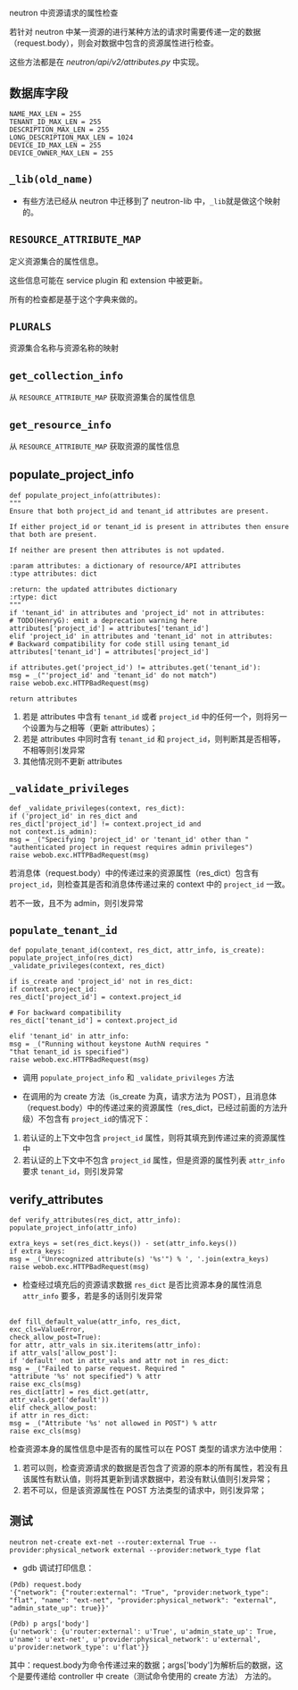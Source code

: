#
neutron 中资源请求的属性检查

若针对 neutron 中某一资源的进行某种方法的请求时需要传递一定的数据（request.body），则会对数据中包含的资源属性进行检查。

这些方法都是在 *neutron/api/v2/attributes.py* 中实现。

## 数据库字段

```
NAME_MAX_LEN = 255
TENANT_ID_MAX_LEN = 255
DESCRIPTION_MAX_LEN = 255
LONG_DESCRIPTION_MAX_LEN = 1024
DEVICE_ID_MAX_LEN = 255
DEVICE_OWNER_MAX_LEN = 255
```

## `_lib(old_name)`

* 有些方法已经从 neutron 中迁移到了 neutron-lib 中，`_lib`就是做这个映射的。

## `RESOURCE_ATTRIBUTE_MAP`

定义资源集合的属性信息。

这些信息可能在 service plugin 和 extension 中被更新。

所有的检查都是基于这个字典来做的。

## `PLURALS`

资源集合名称与资源名称的映射

## `get_collection_info`

从 `RESOURCE_ATTRIBUTE_MAP` 获取资源集合的属性信息

## `get_resource_info`

从 `RESOURCE_ATTRIBUTE_MAP` 获取资源的属性信息

## populate_project_info

```
def populate_project_info(attributes):
"""
Ensure that both project_id and tenant_id attributes are present.

If either project_id or tenant_id is present in attributes then ensure
that both are present.

If neither are present then attributes is not updated.

:param attributes: a dictionary of resource/API attributes
:type attributes: dict

:return: the updated attributes dictionary
:rtype: dict
"""
if 'tenant_id' in attributes and 'project_id' not in attributes:
# TODO(HenryG): emit a deprecation warning here
attributes['project_id'] = attributes['tenant_id']
elif 'project_id' in attributes and 'tenant_id' not in attributes:
# Backward compatibility for code still using tenant_id
attributes['tenant_id'] = attributes['project_id']

if attributes.get('project_id') != attributes.get('tenant_id'):
msg = _("'project_id' and 'tenant_id' do not match")
raise webob.exc.HTTPBadRequest(msg)

return attributes
```

1. 若是 attributes 中含有 `tenant_id` 或者 `project_id` 中的任何一个，则将另一个设置为与之相等（更新 attributes）；
2. 若是 attributes 中同时含有 `tenant_id` 和 `project_id`，则判断其是否相等，不相等则引发异常
3. 其他情况则不更新 attributes

## `_validate_privileges`

```
def _validate_privileges(context, res_dict):
if ('project_id' in res_dict and
res_dict['project_id'] != context.project_id and
not context.is_admin):
msg = _("Specifying 'project_id' or 'tenant_id' other than "
"authenticated project in request requires admin privileges")
raise webob.exc.HTTPBadRequest(msg)
```

若消息体（request.body）中的传递过来的资源属性（res_dict）包含有 `project_id`，则检查其是否和消息体传递过来的 context 中的 `project_id` 一致。

若不一致，且不为 admin，则引发异常

## `populate_tenant_id`

```
def populate_tenant_id(context, res_dict, attr_info, is_create):
populate_project_info(res_dict)
_validate_privileges(context, res_dict)

if is_create and 'project_id' not in res_dict:
if context.project_id:
res_dict['project_id'] = context.project_id

# For backward compatibility
res_dict['tenant_id'] = context.project_id

elif 'tenant_id' in attr_info:
msg = _("Running without keystone AuthN requires "
"that tenant_id is specified")
raise webob.exc.HTTPBadRequest(msg)
```

* 调用 `populate_project_info` 和 `_validate_privileges` 方法

* 在调用的为 create 方法（is_create 为真，请求方法为 POST），且消息体（request.body）中的传递过来的资源属性（res_dict，已经过前面的方法升级）不包含有 `project_id`的情况下：
1. 若认证的上下文中包含 `project_id` 属性，则将其填充到传递过来的资源属性中
2. 若认证的上下文中不包含 `project_id` 属性，但是资源的属性列表 `attr_info` 要求 `tenant_id`，则引发异常

## verify_attributes

```
def verify_attributes(res_dict, attr_info):
populate_project_info(attr_info)

extra_keys = set(res_dict.keys()) - set(attr_info.keys())
if extra_keys:
msg = _("Unrecognized attribute(s) '%s'") % ', '.join(extra_keys)
raise webob.exc.HTTPBadRequest(msg)
```

* 检查经过填充后的资源请求数据 `res_dict` 是否比资源本身的属性消息 `attr_info` 要多，若是多的话则引发异常

##

```
def fill_default_value(attr_info, res_dict,
exc_cls=ValueError,
check_allow_post=True):
for attr, attr_vals in six.iteritems(attr_info):
if attr_vals['allow_post']:
if 'default' not in attr_vals and attr not in res_dict:
msg = _("Failed to parse request. Required "
"attribute '%s' not specified") % attr
raise exc_cls(msg)
res_dict[attr] = res_dict.get(attr,
attr_vals.get('default'))
elif check_allow_post:
if attr in res_dict:
msg = _("Attribute '%s' not allowed in POST") % attr
raise exc_cls(msg)
```

检查资源本身的属性信息中是否有的属性可以在 POST 类型的请求方法中使用：

1. 若可以则，检查资源请求的数据是否包含了资源的原本的所有属性，若没有且该属性有默认值，则将其更新到请求数据中，若没有默认值则引发异常；
2. 若不可以，但是该资源属性在 POST 方法类型的请求中，则引发异常；

## 测试

```
neutron net-create ext-net --router:external True --provider:physical_network external --provider:network_type flat
```

* gdb 调试打印信息：

```
(Pdb) request.body
'{"network": {"router:external": "True", "provider:network_type": "flat", "name": "ext-net", "provider:physical_network": "external", "admin_state_up": true}}'

(Pdb) p args['body']
{u'network': {u'router:external': u'True', u'admin_state_up': True, u'name': u'ext-net', u'provider:physical_network': u'external', u'provider:network_type': u'flat'}}
```

其中：request.body为命令传递过来的数据；args['body']为解析后的数据，这个是要传递给 controller 中 create（测试命令使用的 create 方法） 方法的。